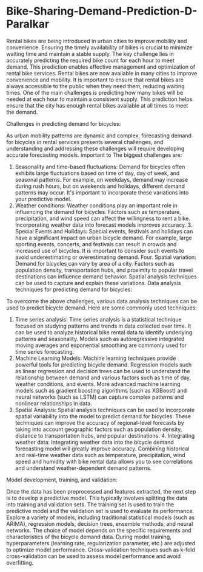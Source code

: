 # Bike-Sharing-Demand-Prediction-D-Paralkar
Rental bikes are being introduced in urban cities to improve mobility and convenience. Ensuring the timely availability of bikes is crucial to minimize waiting time and maintain a stable supply. The key challenge lies in accurately predicting the required bike count for each hour to meet demand. This prediction enables effective management and optimization of rental bike services.
Rental bikes are now available in many cities to improve convenience and mobility. It is important to ensure that rental bikes are always accessible to the public when they need them, reducing waiting times. One of the main challenges is predicting how many bikes will be needed at each hour to maintain a consistent supply. This prediction helps ensure that the city has enough rental bikes available at all times to meet the demand.

Challenges in predicting demand for bicycles:

 As urban mobility patterns are dynamic and complex, forecasting demand for bicycles in rental services presents several challenges, and understanding and addressing these challenges will require developing accurate forecasting models. important to The biggest challenges are:

 1. Seasonality and time-based fluctuations: Demand for bicycles often exhibits large fluctuations based on time of day, day of week, and seasonal patterns. For example, on weekdays, demand may increase during rush hours, but on weekends and holidays, different demand patterns may occur. It's important to incorporate these variations into your predictive model.
2. Weather conditions: Weather conditions play an important role in influencing the demand for bicycles. Factors such as temperature, precipitation, and wind speed can affect the willingness to rent a bike. Incorporating weather data into forecast models improves accuracy. 3. Special Events and Holidays: Special events, festivals and holidays can have a significant impact on urban bicycle demand. For example, large sporting events, concerts, and festivals can result in crowds and increased use of bicycles. It is important to consider such events to avoid underestimating or overestimating demand.
Four. Spatial variation: Demand for bicycles can vary by area of ​​a city. Factors such as population density, transportation hubs, and proximity to popular travel destinations can influence demand behavior. Spatial analysis techniques can be used to capture and explain these variations.
Data analysis techniques for predicting demand for bicycles:

 To overcome the above challenges, various data analysis techniques can be used to predict bicycle demand. Here are some commonly used techniques:

 1. Time series analysis: Time series analysis is a statistical technique focused on studying patterns and trends in data collected over time. It can be used to analyze historical bike rental data to identify underlying patterns and seasonality. Models such as autoregressive integrated moving averages and exponential smoothing are commonly used for time series forecasting.
2. Machine Learning Models: Machine learning techniques provide powerful tools for predicting bicycle demand. Regression models such as linear regression and decision trees can be used to understand the relationship between demand and various factors such as time of day, weather conditions, and events. More advanced machine learning models such as gradient boosting algorithms (such as XGBoost) and neural networks (such as LSTM) can capture complex patterns and nonlinear relationships in data.
3. Spatial Analysis: Spatial analysis techniques can be used to incorporate spatial variability into the model to predict demand for bicycles. These techniques can improve the accuracy of regional-level forecasts by taking into account geographic factors such as population density, distance to transportation hubs, and popular destinations. 4. Integrating weather data: Integrating weather data into the bicycle demand forecasting model will greatly improve accuracy. Combining historical and real-time weather data such as temperature, precipitation, wind speed and humidity with bike rental data allows you to see correlations and understand weather-dependent demand patterns.


Model development, training, and validation:

 Once the data has been preprocessed and features extracted, the next step is to develop a predictive model. This typically involves splitting the data into training and validation sets. The training set is used to train the predictive model and the validation set is used to evaluate its performance.
Explore a variety of models, including traditional statistical models (such as ARIMA), regression models, decision trees, ensemble methods, and neural networks. The choice of model depends on the specific requirements and characteristics of the bicycle demand data. During model training, hyperparameters (learning rate, regularization parameter, etc.) are adjusted to optimize model performance. Cross-validation techniques such as k-fold cross-validation can be used to assess model performance and avoid overfitting.
